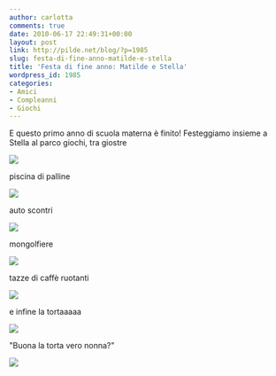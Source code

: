 ```yaml
---
author: carlotta
comments: true
date: 2010-06-17 22:49:31+00:00
layout: post
link: http://pilde.net/blog/?p=1985
slug: festa-di-fine-anno-matilde-e-stella
title: 'Festa di fine anno: Matilde e Stella'
wordpress_id: 1985
categories:
- Amici
- Compleanni
- Giochi
---
```


E questo primo anno di scuola materna è finito! Festeggiamo insieme a Stella al parco giochi, tra giostre

![]({{baseurl}}/uploads/2010/06/mati_stella.jpg)




piscina di palline

![]({{baseurl}}/uploads/2010/06/palline.jpg)




auto scontri

![]({{baseurl}}/uploads/2010/06/autoscontro.jpg)




mongolfiere

![]({{baseurl}}/uploads/2010/06/mongolfiera.jpg)




tazze di caffè ruotanti

![]({{baseurl}}/uploads/2010/06/marzia.jpg)




e infine la tortaaaaa

![]({{baseurl}}/uploads/2010/06/torta1.jpg)




"Buona la torta vero nonna?"

![]({{baseurl}}/uploads/2010/06/torta_nonnaf.jpg)



